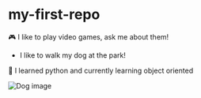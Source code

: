 # my-first-repo
🎮 I like to play video games, ask me about them!

* I like to walk my dog at the park!

💬 I learned python and currently learning object oriented 



![Dog image](https://thumbor.forbes.com/thumbor/fit-in/1290x/https://www.forbes.com/advisor/wp-content/uploads/2023/07/top-20-small-dog-breeds.jpeg.jpg)



